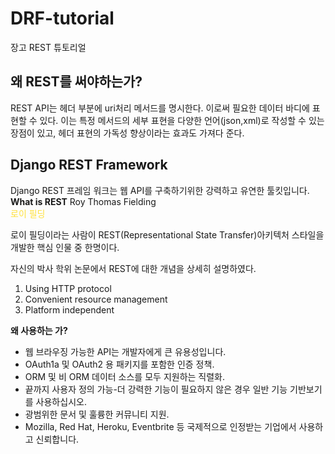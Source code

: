 # DRF-tutorial
장고 REST 튜토리얼

## 왜 REST를 써야하는가?
REST API는 헤더 부분에 uri처리 메서드를 명시한다. 이로써 필요한 데이터 바디에 표현할 수 있다. 이는 특정 메서드의 세부 표현을 다양한 언어(json,xml)로 작성할 수 있는 장점이 있고, 헤더 표현의 가독성 향상이라는 효과도 가져다 준다.

## Django REST Framework
Django REST 프레임 워크는 웹 API를 구축하기위한 강력하고 유연한 툴킷입니다.
**What is REST**
Roy Thomas Fielding  
<span style="color:#FFE13C">로이 필딩</span>

로이 필딩이라는 사람이 REST(Representational State Transfer)아키텍처 스타일을 개발한 핵심 인물 중 한명이다.

자신의 박사 학위 논문에서 REST에 대한 개념을 상세히 설명하였다.

1. Using HTTP protocol
2. Convenient resource management
3. Platform independent

**왜 사용하는 가?**
- 웹 브라우징 가능한 API는 개발자에게 큰 유용성입니다.
- OAuth1a 및 OAuth2 용 패키지를 포함한 인증 정책.
- ORM 및 비 ORM 데이터 소스를 모두 지원하는 직렬화.
- 끝까지 사용자 정의 가능-더 강력한 기능이 필요하지 않은 경우 일반 기능 기반보기를 사용하십시오.
- 광범위한 문서 및 훌륭한 커뮤니티 지원.
- Mozilla, Red Hat, Heroku, Eventbrite 등 국제적으로 인정받는 기업에서 사용하고 신뢰합니다.